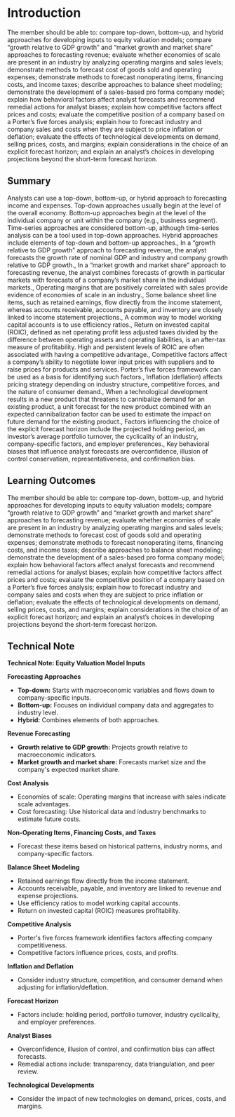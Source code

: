 # Introduction

The member should be able to: compare top-down, bottom-up, and hybrid approaches for developing inputs to equity valuation models; compare “growth relative to GDP growth” and “market growth and market share” approaches to forecasting revenue; evaluate whether economies of scale are present in an industry by analyzing operating margins and sales levels; demonstrate methods to forecast cost of goods sold and operating expenses; demonstrate methods to forecast nonoperating items, financing costs, and income taxes; describe approaches to balance sheet modeling; demonstrate the development of a sales-based pro forma company model; explain how behavioral factors affect analyst forecasts and recommend remedial actions for analyst biases; explain how competitive factors affect prices and costs; evaluate the competitive position of a company based on a Porter’s five forces analysis; explain how to forecast industry and company sales and costs when they are subject to price inflation or deflation; evaluate the effects of technological developments on demand, selling prices, costs, and margins; explain considerations in the choice of an explicit forecast horizon; and explain an analyst’s choices in developing projections beyond the short-term forecast horizon.

## Summary

Analysts can use a top-down, bottom-up, or hybrid approach to forecasting income and expenses. Top-down approaches usually begin at the level of the overall economy. Bottom-up approaches begin at the level of the individual company or unit within the company (e.g., business segment). Time-series approaches are considered bottom-up, although time-series analysis can be a tool used in top-down approaches. Hybrid approaches include elements of top-down and bottom-up approaches., In a “growth relative to GDP growth” approach to forecasting revenue, the analyst forecasts the growth rate of nominal GDP and industry and company growth relative to GDP growth., In a “market growth and market share” approach to forecasting revenue, the analyst combines forecasts of growth in particular markets with forecasts of a company’s market share in the individual markets., Operating margins that are positively correlated with sales provide evidence of economies of scale in an industry., Some balance sheet line items, such as retained earnings, flow directly from the income statement, whereas accounts receivable, accounts payable, and inventory are closely linked to income statement projections., A common way to model working capital accounts is to use efficiency ratios., Return on invested capital (ROIC), defined as net operating profit less adjusted taxes divided by the difference between operating assets and operating liabilities, is an after-tax measure of profitability. High and persistent levels of ROIC are often associated with having a competitive advantage., Competitive factors affect a company’s ability to negotiate lower input prices with suppliers and to raise prices for products and services. Porter’s five forces framework can be used as a basis for identifying such factors., Inflation (deflation) affects pricing strategy depending on industry structure, competitive forces, and the nature of consumer demand., When a technological development results in a new product that threatens to cannibalize demand for an existing product, a unit forecast for the new product combined with an expected cannibalization factor can be used to estimate the impact on future demand for the existing product., Factors influencing the choice of the explicit forecast horizon include the projected holding period, an investor’s average portfolio turnover, the cyclicality of an industry, company-specific factors, and employer preferences., Key behavioral biases that influence analyst forecasts are overconfidence, illusion of control conservatism, representativeness, and confirmation bias.

## Learning Outcomes

The member should be able to: compare top-down, bottom-up, and hybrid approaches for developing inputs to equity valuation models; compare “growth relative to GDP growth” and “market growth and market share” approaches to forecasting revenue; evaluate whether economies of scale are present in an industry by analyzing operating margins and sales levels; demonstrate methods to forecast cost of goods sold and operating expenses; demonstrate methods to forecast nonoperating items, financing costs, and income taxes; describe approaches to balance sheet modeling; demonstrate the development of a sales-based pro forma company model; explain how behavioral factors affect analyst forecasts and recommend remedial actions for analyst biases; explain how competitive factors affect prices and costs; evaluate the competitive position of a company based on a Porter’s five forces analysis; explain how to forecast industry and company sales and costs when they are subject to price inflation or deflation; evaluate the effects of technological developments on demand, selling prices, costs, and margins; explain considerations in the choice of an explicit forecast horizon; and explain an analyst’s choices in developing projections beyond the short-term forecast horizon.

## Technical Note

**Technical Note: Equity Valuation Model Inputs**

**Forecasting Approaches**

* **Top-down:** Starts with macroeconomic variables and flows down to company-specific inputs.
* **Bottom-up:** Focuses on individual company data and aggregates to industry level.
* **Hybrid:** Combines elements of both approaches.

**Revenue Forecasting**

* **Growth relative to GDP growth:** Projects growth relative to macroeconomic indicators.
* **Market growth and market share:** Forecasts market size and the company's expected market share.

**Cost Analysis**

* Economies of scale: Operating margins that increase with sales indicate scale advantages.
* Cost forecasting: Use historical data and industry benchmarks to estimate future costs.

**Non-Operating Items, Financing Costs, and Taxes**

* Forecast these items based on historical patterns, industry norms, and company-specific factors.

**Balance Sheet Modeling**

* Retained earnings flow directly from the income statement.
* Accounts receivable, payable, and inventory are linked to revenue and expense projections.
* Use efficiency ratios to model working capital accounts.
* Return on invested capital (ROIC) measures profitability.

**Competitive Analysis**

* Porter's five forces framework identifies factors affecting company competitiveness.
* Competitive factors influence prices, costs, and profits.

**Inflation and Deflation**

* Consider industry structure, competition, and consumer demand when adjusting for inflation/deflation.

**Forecast Horizon**

* Factors include: holding period, portfolio turnover, industry cyclicality, and employer preferences.

**Analyst Biases**

* Overconfidence, illusion of control, and confirmation bias can affect forecasts.
* Remedial actions include: transparency, data triangulation, and peer review.

**Technological Developments**

* Consider the impact of new technologies on demand, prices, costs, and margins.